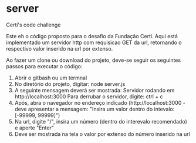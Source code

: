 # server
Certi's code challenge

Este eh o código proposto para o desafio da Fundação Certi.
Aqui está implementado um servidor http com requisicao GET da url, retornando o respectivo valor inserido na url por extenso.

Ao fazer um clone ou download do projeto, deve-se seguir os seguintes passos para executar o código:
1. Abrir o gitbash ou um termnal
2. No diretório do projeto, digitar: node server.js
3. A seguinte mensagem deverá ser mostrada:
	Servidor rodando em http://localhost:3000
	Para derrubar o servidor, digite: ctrl + c
4. Após, abra o navegador no endereço indicado (http://localhost:3000 - deve apresentar a mensagem: "Insira um valor dentro do intevalo: [-99999, 99999]")
5. Na url, digite "/", insira um número (dentro do interevalo recomendado) e aperte "Enter"
6. Deve ser mostrada na tela o valor por extenso do número inserido na url